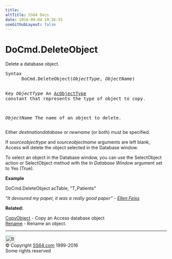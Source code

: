 ```yaml
---
title:
altTitle: SS64 Docs
date: 2016-09-04 19:26:55
useGithubLayout: false
---
```

<!-- #BeginLibraryItem "/Library/head_access.lbi" --><!-- #EndLibraryItem --><h1>DoCmd.DeleteObject</h1>
<p> Delete a database  object.</p>
<pre>Syntax
      DoCmd.DeleteObject(<i>ObjectType</i>, <i>ObjectName</i>)

Key
   <i>ObjectType</i>  An <a href="acobjecttype.html">AcObjectType</a> constant that represents the type
                    of object to copy.

   <i>ObjectName</i>  The name of an object to delete.</pre>
<p> Either <i>destinationdatabase</i> or <i>newname</i>  (or both) must be specified.</p>
<p>If  <i>sourceobjecttype</i> and <i>sourceobjectname</i> arguments are left blank,  Access will delete the object selected in the Database window. </p>
<p>To select an object in the Database window, you can use the SelectObject action or SelectObject method with the <i>In Database Window</i> argument set to Yes (True).</p>
<p><b>Example</b></p>
<p class="code">DoCmd.DeleteObject acTable, "T_Patients"</p>
<p class="quote"><i>“It devoured my paper, it was a really good paper” - <a href="http://en.wikipedia.org/wiki/Ellen_Feiss">Ellen Feiss</a></i></p>
<p><b>Related:</b></p>
<p><a href="copyobject.html">CopyObject</a> - Copy an Access database object<br>
<a href="rename.html">Rename</a> -        Rename an object.</p><!-- #BeginLibraryItem "/Library/foot_access.lbi" --><p>
<!-- access -->

<hr>
<div id="bl" class="footer"><a href="deleteobject.html#"><img src="../images/top.png" width="30" height="22" alt="Back to the Top"></a></div>
<div id="br" class="footer, tagline">© Copyright <a href="../index.html">SS64.com</a> 1999-2016<br>
Some rights reserved</div><!-- #EndLibraryItem -->

